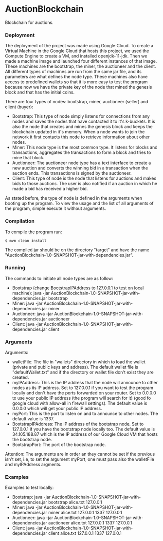 # AuctionBlockchain
Blockchain for auctions.

### Deployment

The deployment of the project was made using Google Cloud.
To create a Virtual Machine in the Google Cloud that hosts this project, we used the Compute Engine to create a VM, and installed openjdk-11-jdk. Then we made a machine image and launched four different instances of that image. These machines are the bootstrap, the miner, the auctioneer and the client. 
All different types of machines are run from the same jar file, and its parameters are what defines the node type. These machines also have access to predefined wallets so that it is more easy to test the program because now we have the private key of the node that mined the genesis block and that has the initial coins.


There are four types of nodes: bootstrap, miner, auctioneer (seller) and client (buyer):
 * Bootstrap: This type of node simply listens for connections from any nodes and saves the nodes that have contacted it to it's k-buckets. It is also the node that creates and mines the genesis block and keeps the blockchain updated in it's memory. When a node wants to join the network it first contacts this node to retrieve information about other nodes.
 * Miner: This node type is the most common type. It listens for blocks and transactions, aggregates the transactions to form a block and tries to mine that block.
 * Auctioneer: The auctioneer node type has a text interface to create a new auction and converts the winning bid in a transaction when the auction ends. This transactions is signed by the auctioneer.
 * Client: This type of node is the node that listens for auctions and makes bids to those auctions. The user is also notified if an auction in which he made a bid has received a higher bid.


As stated before, the type of node is defined in the arguments when booting up the program. To view the usage and the list of all arguments of the program, simple execute it without arguments.


### Compilation

To compile the program run:
```bash
$ mvn clean install
```

The compiled jar should be on the directory "target" and have the name "AuctionBlockchain-1.0-SNAPSHOT-jar-with-dependencies.jar".

### Running

The commands to initiate all node types are as follow:
 * Bootstrap (change BootstrapIPAddress to 127.0.0.1 to test on local machine): java -jar AuctionBlockchain-1.0-SNAPSHOT-jar-with-dependencies.jar bootstrap <walletFile> <myIPAddress> <myPort>
 * Miner: java -jar AuctionBlockchain-1.0-SNAPSHOT-jar-with-dependencies.jar miner <walletFile> <myIPAddress> <myPort> <BootstrapIPAddress> <BootstrapPort>
 * Auctioneer: java -jar AuctionBlockchain-1.0-SNAPSHOT-jar-with-dependencies.jar auctioneer <walletFile> <myIPAddress> <myPort> <BootstrapIPAddress> <BootstrapPort>
 * Client: java -jar AuctionBlockchain-1.0-SNAPSHOT-jar-with-dependencies.jar client <walletFile> <myIPAddress> <myPort> <BootstrapIPAddress> <BootstrapPort>

### Arguments

Arguments:
 * walletFile: The file in "wallets" directory in which to load the wallet (private and public keys and address). The default wallet file is "defaultWallet.txt" and if the directory or wallet file don't exist they are created.
 * myIPAddress: This is the IP address that the node will announce to other nodes as its IP address. Set to 127.0.0.1 if you want to test the program locally and don't have the ports forwarded on your router. Set to 0.0.0.0 to use your public IP address (the program will search for it) (good fo google cloud with allow-all in firewall settings). The default value is 0.0.0.0 which will get your public IP address.
 * myPort: This is the port to listen on and to announce to other nodes. The default value is 1337.
 * BootstrapIPAddress: The IP address of the bootstrap node. Set to 127.0.0.1 if you have the bootstrap node locally too. The default value is 34.105.188.87 which is the IP address of our Google Cloud VM that hosts the bootstrap node.
 * BootstrapPort: The port of the bootstrap node.

Attention: The arguments are in order an they cannot be set if the previous isn't set, i.e, to set the argument myPort, one must pass also the walletFile and myIPAddress argments.

### Examples

Examples to test locally:
 * Bootstrap: java -jar AuctionBlockchain-1.0-SNAPSHOT-jar-with-dependencies.jar bootstrap alice.txt 127.0.0.1
 * Miner: java -jar AuctionBlockchain-1.0-SNAPSHOT-jar-with-dependencies.jar miner alice.txt 127.0.0.1 1337 127.0.0.1
 * Auctioneer: java -jar AuctionBlockchain-1.0-SNAPSHOT-jar-with-dependencies.jar auctioneer alice.txt 127.0.0.1 1337 127.0.0.1
 * Client: java -jar AuctionBlockchain-1.0-SNAPSHOT-jar-with-dependencies.jar client alice.txt 127.0.0.1 1337 127.0.0.1

